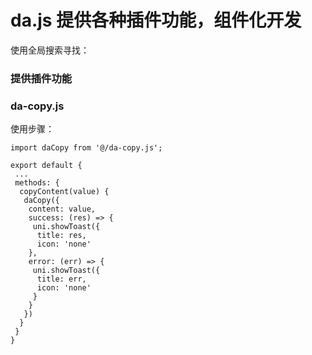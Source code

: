 # da.js 提供各种插件功能，组件化开发

使用全局搜索寻找：

### 提供插件功能

### da-copy.js

使用步骤：

```
import daCopy from '@/da-copy.js';

export default {
 ...
 methods: {
  copyContent(value) {
   daCopy({
    content: value,
    success: (res) => {
     uni.showToast({
      title: res,
      icon: 'none'
    },
    error: (err) => {
     uni.showToast({
      title: err,
      icon: 'none'
     }
    }
   })
  }
 }
}
```
